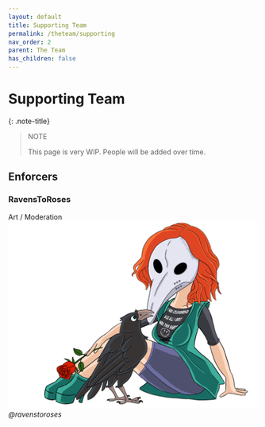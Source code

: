 ```yaml
---
layout: default
title: Supporting Team
permalink: /theteam/supporting
nav_order: 2
parent: The Team
has_children: false
---
```


# Supporting Team

{: .note-title}
> NOTE
>
> This page is very WIP.
> People will be added over time.

## Enforcers
### RavensToRoses
Art / Moderation
![](assets/images/raven_cen.png)
_@ravenstoroses_
